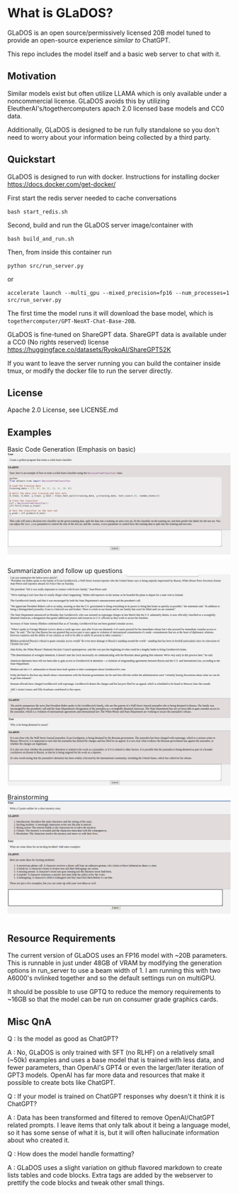 # What is GLaDOS?
GLaDOS is an open source/permissively licensed 20B model tuned to provide an open-source experience _similar_ _to_ ChatGPT. 

This repo includes the model itself and a basic web server to chat with it.


## Motivation
Similar models exist but often utilize LLAMA which is only available under a noncommercial license. GLaDOS avoids this by utilizing EleutherAI's/togethercomputers apach 2.0 licensed base models and CC0 data.

Additionally, GLaDOS is designed to be run fully standalone so you don't need to worry about your information being collected by a third party.

## Quickstart

GLaDOS is designed to run with docker. Instructions for installing docker https://docs.docker.com/get-docker/

First start the redis server needed to cache conversations
```
bash start_redis.sh
```
Second, build and run the GLaDOS server image/container with

```
bash build_and_run.sh
```

Then, from inside this container run 
```
python src/run_server.py
```
or
```
accelerate launch --multi_gpu --mixed_precision=fp16 --num_processes=1 src/run_server.py
```


The first time the model runs it will download the base model, which is `togethercomputer/GPT-NeoXT-Chat-Base-20B`.

GLaDOS is fine-tuned on ShareGPT data. ShareGPT data is available under a CC0 (No rights reserved) license https://huggingface.co/datasets/RyokoAI/ShareGPT52K

If you want to leave the server running you can build the container inside tmux, or modify the docker file to run the server directly.

## License
Apache 2.0 License, see LICENSE.md

## Examples
Basic Code Generation (Emphasis on basic)
![code example](images/code_generation_example.png)

Summarization and follow up questions
![follow up questions](images/follow_up_questions.png)

Brainstorming
![brainstorming example](images/mystery.png)

## Resource Requirements
The current version of GLaDOS uses an FP16 model with ~20B parameters. This is runnable in just under 48GB of VRAM by modifying the generation options in run_server to use a beam width of 1. I am running this with two A6000's nvlinked together and so the default settings run on multiGPU.

It should be possible to use GPTQ to reduce the memory requirements to ~16GB so that the model can be run on consumer grade graphics cards.

## Misc QnA

Q : Is the model as good as ChatGPT?

A : No, GLaDOS is only trained with SFT (no RLHF) on a relatively small (~50k) examples and uses a base model that is trained with less data, and fewer parameters, than OpenAI's GPT4 or even the larger/later iteration of GPT3 models. OpenAI has far more data and resources that make it possible to create bots like ChatGPT.

Q : If your model is trained on ChatGPT responses why doesn't it think it is ChatGPT?

A : Data has been transformed and filtered to remove OpenAI/ChatGPT related prompts. I leave items that only talk about it being a language model, so it has some sense of what it is, but it will often hallucinate information about who created it.

Q : How does the model handle formatting?

A : GLaDOS uses a slight variation on github flavored markdown to create lists tables and code blocks. Extra tags are added by the webserver to prettify the code blocks and tweak other small things.


